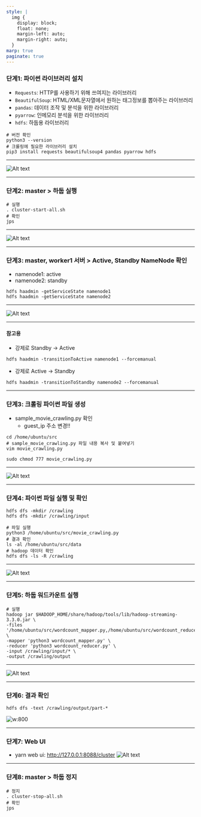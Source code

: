 ```yaml
---
style: |
  img {
    display: block;
    float: none;
    margin-left: auto;
    margin-right: auto;
  }
marp: true
paginate: true
---
```

### 단계1: 파이썬 라이브러리 설치 
- `Requests`: HTTP를 사용하기 위해 쓰여지는 라이브러리
- `BeautifulSoup`: HTML/XML문자열에서 원하는 태그정보를 뽑아주는 라이브러리 
- `pandas`: 데이터 조작 및 분석을 위한 라이브러리
- `pyarrow`: 인메모리 분석을 위한  라이브러리
- `hdfs`: 하둡용 라이브러리
```shell
# 버전 확인 
python3 --version
# 크롤링에 필요한 라이브러리 설치 
pip3 install requests beautifulsoup4 pandas pyarrow hdfs
```

---
![Alt text](./img/image.png)

---
### 단계2: master > 하둡 실행 
```shell
# 실행
. cluster-start-all.sh
# 확인 
jps
```
---
![Alt text](./img/image-1.png)

---
### 단계3: master, worker1 서버 > Active, Standby NameNode 확인
- namenode1: active
- namenode2: standby
```shell
hdfs haadmin -getServiceState namenode1 
hdfs haadmin -getServiceState namenode2
```
---
![Alt text](./img/image-3.png)

---
#### 참고용 
- 강제로 Standby -> Active 
```shell
hdfs haadmin -transitionToActive namenode1 --forcemanual
```
- 강제로 Active -> Standby
```shell
hdfs haadmin -transitionToStandby namenode2 --forcemanual
```

---
### 단계3: 크롤링 파이썬 파일 생성 
- sample_movie_crawling.py 확인
  - guest_ip 주소 변경!!
```shell
cd /home/ubuntu/src
# sample_movie_crawling.py 파일 내용 복사 및 붙여넣기
vim movie_crawling.py  

sudo chmod 777 movie_crawling.py
```
---
![Alt text](./img/image-2.png)

---
### 단계4: 파이썬 파일 실행 및 확인
```shell
hdfs dfs -mkdir /crawling
hdfs dfs -mkdir /crawling/input

# 파일 실행 
python3 /home/ubuntu/src/movie_crawling.py
# 결과 확인 
ls -al /home/ubuntu/src/data
# hadoop 데이터 확인 
hdfs dfs -ls -R /crawling
```
---
![Alt text](./img/image-4.png)

---
### 단계5: 하둡 워드카운트 실행 
```shell
# 실행 
hadoop jar $HADOOP_HOME/share/hadoop/tools/lib/hadoop-streaming-3.3.0.jar \
-files '/home/ubuntu/src/wordcount_mapper.py,/home/ubuntu/src/wordcount_reducer.py' \
-mapper 'python3 wordcount_mapper.py' \
-reducer 'python3 wordcount_reducer.py' \
-input /crawling/input/* \
-output /crawling/output 
```
---
![Alt text](./img/image-5.png)

---
### 단계6: 결과 확인  
```shell
hdfs dfs -text /crawling/output/part-*
```
![w:800](./img/image-6.png)

---
### 단계7: Web UI
- yarn web ui: http://127.0.0.1:8088/cluster
![Alt text](./img/image-7.png)

---
### 단계8: master > 하둡 정지 
```shell
# 정지
. cluster-stop-all.sh
# 확인 
jps
```
